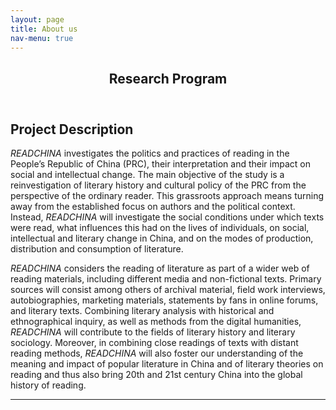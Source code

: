 ```yaml
---
layout: page
title: About us
nav-menu: true
---
```


<!-- Main -->
<div id="main" class="alt">

<!-- One -->
<section id="one">
	<div class="inner">
		<header class="major">
			<h1>Research Program</h1>
		</header>

<!-- Content -->
<h2 id="content">Project Description</h2>
<p><i>READCHINA</i> investigates the politics and practices of reading in the People’s Republic of China (PRC), their interpretation and their impact on social and intellectual change. The main objective of the study is a reinvestigation of literary history and cultural policy of the PRC from the perspective of the ordinary reader. This grassroots approach means turning away from the established focus on authors and the political context. Instead, <i>READCHINA</i> will investigate the social conditions under which texts were read, what influences this had on the lives of individuals, on social, intellectual and literary change in China, and on the modes of production, distribution and consumption of literature.</p>
<p><i>READCHINA</i> considers the reading of literature as part of a wider web of reading materials, including different media and non-fictional texts. Primary sources will consist among others of archival material, field work interviews, autobiographies, marketing materials, statements by fans in online forums, and literary texts. Combining literary analysis with historical and ethnographical inquiry, as well as methods from the digital humanities, <i>READCHINA</i> will contribute to the fields of literary history and literary sociology. Moreover, in combining close readings of texts with distant reading methods, <i>READCHINA</i> will also foster our understanding of the meaning and impact of popular literature in China and of literary theories on reading and thus also bring 20th and 21st century China into the global history of reading.</p>

<hr class="major" />

</div>
</section>

</div>

